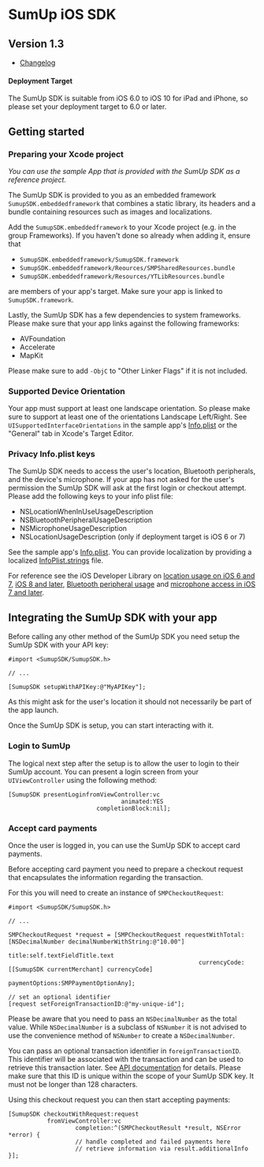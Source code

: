 # SumUp iOS SDK

## Version 1.3

- [Changelog](CHANGELOG.md)

#### Deployment Target
The SumUp SDK is suitable from iOS 6.0 to iOS 10 for iPad and iPhone,
so please set your deployment target to 6.0 or later.

## Getting started

### Preparing your Xcode project
*You can use the sample App that is provided with the SumUp SDK as a reference project.*


The SumUp SDK is provided to you as an embedded framework `SumupSDK.embeddedframework` that combines a static library, its headers and a bundle containing resources such as images and localizations.

Add the `SumupSDK.embeddedframework` to your Xcode project (e.g. in the group Frameworks). If you haven't done so already when adding it, ensure that

* `SumupSDK.embeddedframework/SumupSDK.framework`
* `SumupSDK.embeddedframework/Reources/SMPSharedResources.bundle`
* `SumupSDK.embeddedframework/Resources/YTLibResources.bundle`

are members of your app's target. Make sure your app is linked to `SumupSDK.framework`.

Lastly, the SumUp SDK has a few dependencies to system frameworks. Please make sure that your app links against the following frameworks:

* AVFoundation
* Accelerate
* MapKit

Please make sure to add `-ObjC` to "Other Linker Flags" if it is not included.

### Supported Device Orientation
Your app must support at least one landscape orientation. So please make sure
to support at least one of the orientations Landscape Left/Right.
See `UISupportedInterfaceOrientations` in the sample app's
[Info.plist](SumupSDKSampleApp/SumupSDKSampleApp-Info.plist#L54-L60)
or the "General" tab in Xcode's Target Editor.

### Privacy Info.plist keys
The SumUp SDK needs to access the user's location, Bluetooth peripherals,
and the device's microphone.
If your app has not asked for the user's permission the SumUp SDK will ask at
the first login or checkout attempt. Please add the following keys
to your info plist file:
* NSLocationWhenInUseUsageDescription
* NSBluetoothPeripheralUsageDescription
* NSMicrophoneUsageDescription
* NSLocationUsageDescription (only if deployment target is iOS 6 or 7)

See the sample app's
[Info.plist](SumupSDKSampleApp/SumupSDKSampleApp-Info.plist#L38-L45).
You can provide localization by providing a localized
[InfoPlist.strings](SumupSDKSampleApp/en.lproj/InfoPlist.strings) file.

For reference see the iOS Developer Library on
[location usage on iOS 6 and 7](https://developer.apple.com/library/ios/documentation/General/Reference/InfoPlistKeyReference/Articles/CocoaKeys.html#//apple_ref/doc/uid/TP40009251-SW27),
[iOS 8 and later](https://developer.apple.com/library/ios/documentation/General/Reference/InfoPlistKeyReference/Articles/CocoaKeys.html#//apple_ref/doc/uid/TP40009251-SW26),
[Bluetooth peripheral usage](https://developer.apple.com/library/ios/documentation/General/Reference/InfoPlistKeyReference/Articles/CocoaKeys.html#//apple_ref/doc/uid/TP40009251-SW20)
and [microphone access in iOS 7 and later](https://developer.apple.com/library/ios/documentation/General/Reference/InfoPlistKeyReference/Articles/CocoaKeys.html#//apple_ref/doc/uid/TP40009251-SW25).

## Integrating the SumUp SDK with your app

Before calling any other method of the SumUp SDK you need setup the SumUp SDK with your API key:

```objc
#import <SumupSDK/SumupSDK.h>

// ...

[SumupSDK setupWithAPIKey:@"MyAPIKey"];
```
As this might ask for the user's location it should not necessarily be part
of the app launch.

Once the SumUp SDK is setup, you can start interacting with it.

### Login to SumUp

The logical next step after the setup is to allow the user to login to their SumUp account. You can present a login screen from your `UIViewController` using the following method:
```objc
[SumupSDK presentLoginfromViewController:vc
                                animated:YES
                         completionBlock:nil];
```

### Accept card payments

Once the user is logged in, you can use the SumUp SDK to accept card payments.

Before accepting card payment you need to prepare a checkout request that encapsulates the information regarding the transaction.

For this you will need to create an instance of `SMPCheckoutRequest`:


```objc
#import <SumupSDK/SumupSDK.h>

// ...

SMPCheckoutRequest *request = [SMPCheckoutRequest requestWithTotal:[NSDecimalNumber decimalNumberWithString:@"10.00"]
                                                             title:self.textFieldTitle.text
                                                      currencyCode:[[SumupSDK currentMerchant] currencyCode]
                                                    paymentOptions:SMPPaymentOptionAny];

// set an optional identifier
[request setForeignTransactionID:@"my-unique-id"];
```

Please be aware that you need to pass an `NSDecimalNumber` as the total value. While `NSDecimalNumber` is a subclass of `NSNumber` it is not advised to use the convenience method of `NSNumber` to create a `NSDecimalNumber`.

You can pass an optional transaction identifier in `foreignTransactionID`. This identifier will be associated with the transaction and can be used to retrieve this transaction later. See [API documentation](https://sumup.com/integration#transactionReportingAPIs) for details. Please make sure that this ID is unique within the scope of your SumUp SDK key. It must not be longer than 128 characters.

Using this checkout request you can then start accepting payments:


```objc
[SumupSDK checkoutWithRequest:request
           fromViewController:vc
                   completion:^(SMPCheckoutResult *result, NSError *error) {
                   // handle completed and failed payments here
                   // retrieve information via result.additionalInfo
}];
```

